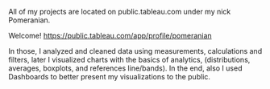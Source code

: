 All of my projects are located on public.tableau.com under my nick Pomeranian.

Welcome! https://public.tableau.com/app/profile/pomeranian

In those, I analyzed and cleaned data using measurements, calculations and filters, later I visualized charts with the basics of analytics, (distributions, averages, boxplots, and references line/bands). In the end, also I used Dashboards to better present my visualizations to the public.
